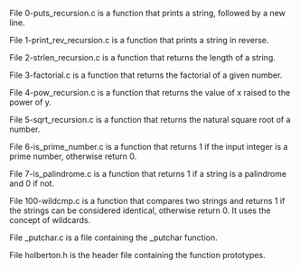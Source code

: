 File 0-puts_recursion.c is a function that prints a string, followed by a new line.

File 1-print_rev_recursion.c is a function that prints a string in reverse.

File 2-strlen_recursion.c is a function that returns the length of a string.

File 3-factorial.c is a function that returns the factorial of a given number.

File 4-pow_recursion.c is a function that returns the value of x raised to the power of y.

File 5-sqrt_recursion.c is a function that returns the natural square root of a number.

File 6-is_prime_number.c is a function that returns 1 if the input integer is a prime number, otherwise return 0.

File 7-is_palindrome.c is a function that returns 1 if a string is a palindrome and 0 if not.

File 100-wildcmp.c is a function that compares two strings and returns 1 if the strings can be considered identical, otherwise return 0. It uses the concept of wildcards.

File _putchar.c is a file containing the _putchar function.

File holberton.h is the header file containing the function prototypes.
